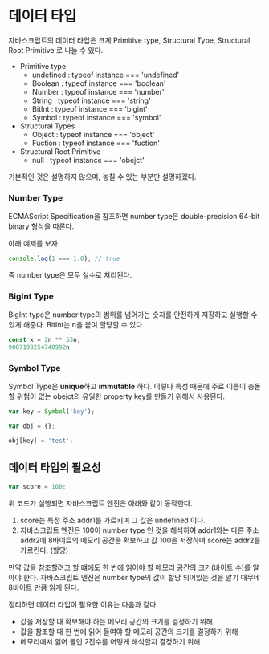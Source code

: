
# 데이터 타입

자바스크립트의 데이터 타입은 크게 Primitive type, Structural Type, Structural Root Primitive 로 나눌 수 있다.

- Primitive type
    - undefined : typeof instance === 'undefined'
    - Boolean : typeof instance === 'boolean'
    - Number : typeof instance === 'number'
    - String : typeof instance === 'string'
    - BitInt : typeof instance === 'bigint'
    - Symbol : typeof instance === 'symbol'
- Structural Types
    - Object : typeof instance === 'object'
    - Fuction : typeof instance === 'fuction'
- Structural Root Primitive
    - null : typeof instance === 'obejct'

기본적인 것은 설명하지 않으며, 놓칠 수 있는 부분만 설명하겠다.

### Number Type

ECMAScript Specification을 참조하면 number type은 double-precision 64-bit binary 형식을 따른다. 

아래 예제를 보자

```jsx
console.log(1 === 1.0); // true
```

즉 number type은 모두 실수로 처리된다.

### BigInt Type

BigInt type은 number type의 범위를 넘어가는 숫자를 안전하게 저장하고 실행할 수 있게 해준다. BitInt는 n을 붙여 할당할 수 있다.

```jsx
const x = 2n ** 53n;
9007199254740992n
```

### Symbol Type

Symbol Type은 **unique**하고 **immutable** 하다. 이렇나 특성 때문에 주로 이름이 충돌할 위험이 없는 obejct의 유일한 property key를 만들기 위해서 사용된다.

```jsx
var key = Symbol('key');

var obj = {};

obj[key] = 'test';
```

## 데이터 타입의 필요성

```jsx
var score = 100;
```

위 코드가 실행되면 자바스크립트 엔진은 아래와 같이 동작한다.

1. score는 특정 주소 addr1를 가르키며 그 값은 undefined 이다.
2. 자바스크립트 엔진은 100이 number type 인 것을 해석하여 addr1와는 다른 주소 addr2에 8바이트의 메모리 공간을 확보하고 값 100을 저장하며 score는 addr2를 가르킨다. (할당)

만약 값을 참조할려고 할 떄에도 한 번에 읽어야 할 메모리 공간의 크기(바이트 수)를 알아야 한다. 자바스크립트 엔진은 number type의 값이 할당 되어있는 것을 알기 때무네 8바이트 만큼 읽게 된다.

정리하면 데이터 타입이 필요한 이유는 다음과 같다.

- 값을 저장할 때 확보해야 하는 메모리 공간의 크기를 결정하기 위해
- 값을 참조할 때 한 번에 읽어 들여야 할 메모리 공간의 크기를 결정하기 위해
- 메모리에서 읽어 들인 2진수를 어떻게 해석할지 결정하기 위해